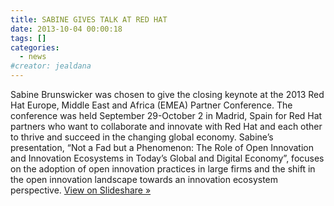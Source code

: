 ```yaml
---
title: SABINE GIVES TALK AT RED HAT
date: 2013-10-04 00:00:18
tags: []
categories:
  - news
#creator: jealdana
---
```

Sabine Brunswicker was chosen to give the closing keynote at the 2013 Red Hat Europe, Middle East and Africa (EMEA) Partner Conference. The conference was held September 29-October 2 in Madrid, Spain for Red Hat partners who want to collaborate and innovate with Red Hat and each other to thrive and succeed in the changing global economy. Sabine’s presentation, “Not a Fad but a Phenomenon: The Role of Open Innovation and Innovation Ecosystems in Today’s Global and Digital Economy”, focuses on the adoption of open innovation practices in large firms and the shift in the open innovation landscape towards an innovation ecosystem perspective. [View on Slideshare »](http://www.slideshare.net/christophervoeglein/open-innovation-not-a)
